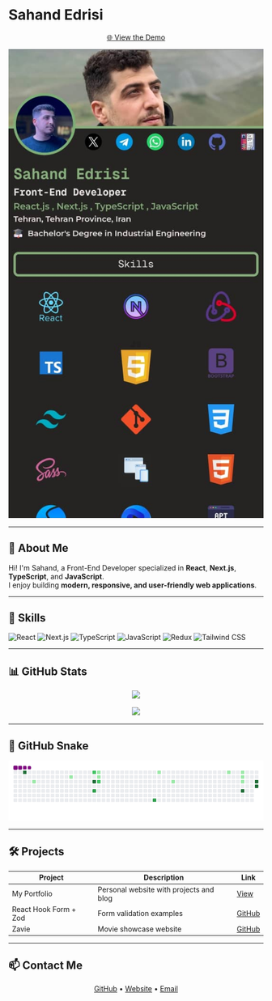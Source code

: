 # Sahand Edrisi

<p align="center">
  <a href="https://sahand-edrisi.ir/">
    🌐 View the Demo
  </a>
</p>

<p align="center">
  <img src="./assets/WebsitePic.jpg" alt="Header Image" width="600"/>
</p>

---

## 👋 About Me
Hi! I'm Sahand, a Front-End Developer specialized in **React**, **Next.js**, **TypeScript**, and **JavaScript**.  
I enjoy building **modern, responsive, and user-friendly web applications**.  

---

## 🚀 Skills
![React](https://img.shields.io/badge/React-61DAFB?logo=react&logoColor=white)
![Next.js](https://img.shields.io/badge/Next.js-000000?logo=next.js&logoColor=white)
![TypeScript](https://img.shields.io/badge/TypeScript-3178C6?logo=typescript&logoColor=white)
![JavaScript](https://img.shields.io/badge/JavaScript-F7DF1E?logo=javascript&logoColor=black)
![Redux](https://img.shields.io/badge/Redux-764ABC?logo=redux&logoColor=white)
![Tailwind CSS](https://img.shields.io/badge/Tailwind_CSS-06B6D4?logo=tailwind-css&logoColor=white)

---

## 📊 GitHub Stats
<p align="center">
  <img src="https://github-readme-stats.vercel.app/api?username=Sahand-Edrisi&show_icons=true&theme=radical" />
</p>
<p align="center">
  <img src="https://github-readme-stats.vercel.app/api/top-langs/?username=Sahand-Edrisi&layout=compact&theme=radical" />
</p>

---

## 🐍 GitHub Snake
<p align="center">
  <img src="./assets/snake.gif" alt="GitHub Snake" />
</p>

---

## 🛠️ Projects
| Project | Description | Link |
|---------|-------------|------|
| My Portfolio | Personal website with projects and blog | [View](https://sahand-edrisi.ir/) |
| React Hook Form + Zod | Form validation examples | [GitHub](https://github.com/Sahand-Edrisi/react-hook-form-zod) |
| Zavie | Movie showcase website | [GitHub](https://github.com/Sahand-Edrisi/zavie) |

---

## 📫 Contact Me
<p align="center">
  <a href="https://github.com/Sahand-Edrisi">GitHub</a> • 
  <a href="https://sahand-edrisi.ir/">Website</a> • 
  <a href="mailto:sahand.edc@gmail.com">Email</a>
</p>
